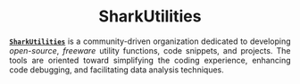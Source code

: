 <h1 align = "center">SharkUtilities</h1>

<div align = "justify">

[**`SharkUtilities`**](https://github.com/sharkutilities) is a community-driven organization dedicated to developing *open-source*,
*freeware* utility functions, code snippets, and projects. The tools are oriented toward simplifying the coding experience,
enhancing code debugging, and facilitating data analysis techniques.

</div>

